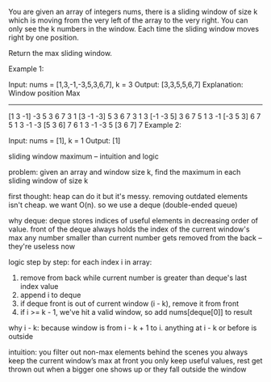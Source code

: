 You are given an array of integers nums, there is a sliding window of size k which is moving from the very left of the array to the very right. You can only see the k numbers in the window. Each time the sliding window moves right by one position.

Return the max sliding window.

Example 1:

Input: nums = [1,3,-1,-3,5,3,6,7], k = 3
Output: [3,3,5,5,6,7]
Explanation:
Window position Max

---

[1 3 -1] -3 5 3 6 7 3
1 [3 -1 -3] 5 3 6 7 3
1 3 [-1 -3 5] 3 6 7 5
1 3 -1 [-3 5 3] 6 7 5
1 3 -1 -3 [5 3 6] 7 6
1 3 -1 -3 5 [3 6 7] 7
Example 2:

Input: nums = [1], k = 1
Output: [1]

sliding window maximum – intuition and logic

problem:
given an array and window size k, find the maximum in each sliding window of size k

first thought:
heap can do it but it's messy. removing outdated elements isn't cheap. we want O(n). so we use a deque (double-ended queue)

why deque:
deque stores indices of useful elements in decreasing order of value.
front of the deque always holds the index of the current window's max
any number smaller than current number gets removed from the back – they're useless now

logic step by step:
for each index i in array:

1. remove from back while current number is greater than deque's last index value
2. append i to deque
3. if deque front is out of current window (i - k), remove it from front
4. if i >= k - 1, we've hit a valid window, so add nums\[deque\[0]] to result

why i - k:
because window is from i - k + 1 to i. anything at i - k or before is outside

intuition:
you filter out non-max elements behind the scenes
you always keep the current window’s max at front
you only keep useful values, rest get thrown out when a bigger one shows up or they fall outside the window
